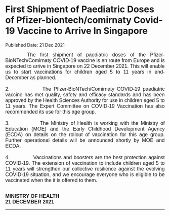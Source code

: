 <html>
    <meta http-equiv="Content-Type" content="text/html; charset=utf-8"/>
    <meta charset="utf-8"/>
    <title>First Shipment of Paediatric Doses of Pfizer-biontech/comirnaty Covid-19 Vaccine to Arrive In Singapore</title>
    <body><h1>First Shipment of Paediatric Doses of Pfizer-biontech/comirnaty Covid-19 Vaccine to Arrive In Singapore</h1>
    <p>Published Date: 21 Dec 2021</p> <p style="margin: 0cm; font-size: 11pt; font-family: Calibri, sans-serif; text-align: justify;"><span style="font-family: Arial;"><span style="font-size: 16px;">&nbsp; &nbsp; &nbsp;The first shipment of paediatric doses of the Pfizer-BioNTech/Comirnaty COVID-19 vaccine is en route from Europe and is expected to arrive in Singapore on 22 December 2021. This will enable us to start vaccinations for children aged 5 to 11 years in end-December as planned.</span></span></p><p style="margin: 0cm; font-size: 11pt; font-family: Calibri, sans-serif; text-align: justify;"><span style="font-size: 16px;"><span style="font-family: Arial;">&nbsp;</span></span></p><p style="margin: 0cm; font-size: 11pt; font-family: Calibri, sans-serif; text-align: justify;"><span style="font-size: 16px;"><span style="font-family: Arial;">2.<span style="font-stretch: normal;">&nbsp;&nbsp;&nbsp;&nbsp;&nbsp;&nbsp;&nbsp;&nbsp;&nbsp;&nbsp;&nbsp;&nbsp; </span>The Pfizer-BioNTech/Comirnaty COVID-19 paediatric vaccine has met quality, safety and efficacy standards and has been approved by the Health Sciences Authority for use in children aged 5 to 11 years. The Expert Committee on COVID-19 Vaccination has also recommended its use for this age group.</span></span></p><p style="margin: 0cm 0cm 0cm 36pt; font-size: 11pt; font-family: Calibri, sans-serif; text-align: justify;"><span style="font-size: 16px;"><span style="font-family: Arial;">&nbsp;</span></span></p><p style="margin: 0cm; font-size: 11pt; font-family: Calibri, sans-serif; text-align: justify;"><span style="font-size: 16px;"><span style="font-family: Arial;">3.<span style="font-stretch: normal;">&nbsp;&nbsp;&nbsp;&nbsp;&nbsp;&nbsp;&nbsp;&nbsp;&nbsp;&nbsp;&nbsp;&nbsp; </span>The Ministry of Health is working with the Ministry of Education (MOE) and the Early Childhood Development Agency (ECDA) on details on the rollout of vaccination for this age group. Further operational details will be announced shortly by MOE and ECDA.</span></span></p><p style="margin: 0cm 0cm 0cm 36pt; font-size: 11pt; font-family: Calibri, sans-serif;"><span style="font-size: 16px;"><span style="font-family: Arial;">&nbsp;</span></span></p><p style="margin: 0cm; font-size: 11pt; font-family: Calibri, sans-serif; text-align: justify;"><span style="font-size: 16px;"><span style="font-family: Arial;">4.<span style="font-stretch: normal;">&nbsp;&nbsp;&nbsp;&nbsp;&nbsp;&nbsp;&nbsp;&nbsp;&nbsp;&nbsp;&nbsp;&nbsp; </span>Vaccinations and boosters are the best protection against COVID-19. The extension of vaccination to include children aged 5 to 11 years will strengthen our collective resilience against the evolving COVID-19 situation, and we encourage everyone who is eligible to be vaccinated when the it is offered to them.</span></span></p><div style="padding: 0cm 0cm 1pt; border-top: none; border-right: none; border-bottom-width: 1pt; border-bottom-style: solid; border-left: none;"><p style="margin: 0cm; padding: 0cm; font-size: 11pt; font-family: Calibri, sans-serif; border: none;"><span style="font-size: 16px;"><span style="font-family: Arial;"><strong><br></strong></span></span></p><p><span style="font-family: Arial;"><span style="font-size: 16px;"><strong>MINISTRY OF HEALTH<br></strong><strong>21 DECEMBER 2021</strong></span></span></p></div></body>
</html>